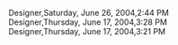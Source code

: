 ﻿Designer,Saturday, June 26, 2004,2:44 PM  Designer,Thursday, June 17, 2004,3:28 PM  Designer,Thursday, June 17, 2004,3:21 PM